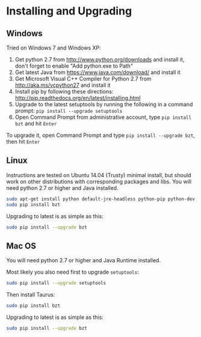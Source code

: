 # Installing and Upgrading

## Windows

Tried on Windows 7 and Windows XP:

1. Get python 2.7 from http://www.python.org/downloads and install it, don't forget to enable "Add python.exe to Path"
2. Get latest Java from https://www.java.com/download/ and install it
3. Get Microsoft Visual C++ Compiler for Python 2.7 from http://aka.ms/vcpython27 and install it
4. Install pip by following these directions: http://pip.readthedocs.org/en/latest/installing.html
5. Upgrade to the latest setuptools by running the following in a command prompt: `pip install --upgrade setuptools`
6. Open Command Prompt from administrative account, type `pip install bzt` and hit `Enter`

To upgrade it, open Command Prompt and type `pip install --upgrade bzt`, then hit `Enter`

## Linux
Instructions are tested on Ubuntu 14.04 (Trusty) minimal install, but should work on other distributions with corresponding packages and libs. You will need python 2.7 or higher and Java installed.

```bash
sudo apt-get install python default-jre-headless python-pip python-dev libxml2-dev libxslt-dev zlib1g-dev
sudo pip install bzt
```

Upgrading to latest is as simple as this:
```bash
sudo pip install --upgrade bzt
```

## Mac OS

You will need python 2.7 or higher and Java Runtime installed.

Most likely you also need first to upgrade `setuptools`:
```bash
sudo pip install --upgrade setuptools
```

Then install Taurus:
```bash
sudo pip install bzt
```

Upgrading to latest is as simple as this:
```bash
sudo pip install --upgrade bzt
```